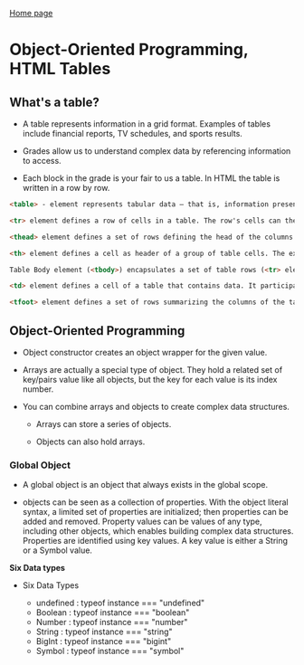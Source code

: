 [Home page](https://cfjalos.github.io/Reading-Notes/)

# Object-Oriented Programming, HTML Tables # 

## What's a table? ##

* A table represents information in a grid format. Examples of tables include financial reports, TV schedules, and sports results.

* Grades allow us to understand complex data by referencing information to access.

* Each block in the grade is your fair to us a table. In HTML the table is written in a row by row.

```html
<table> - element represents tabular data — that is, information presented in a two-dimensional table comprised of rows and columns of cells containing data.

<tr> element defines a row of cells in a table. The row's cells can then be established using a mix of <td> (data cell) and <th> (header cell) elements.

<thead> element defines a set of rows defining the head of the columns of the table.

<th> element defines a cell as header of a group of table cells. The exact nature of this group is defined by the scope and headers attributes.

Table Body element (<tbody>) encapsulates a set of table rows (<tr> elements), indicating that they comprise the body of the table (<table>).

<td> element defines a cell of a table that contains data. It participates in the table model.

<tfoot> element defines a set of rows summarizing the columns of the table.
```


## Object-Oriented Programming ##

* Object constructor creates an object wrapper for the given value.

* Arrays are actually a special type of object. They hold a related set of key/pairs value like all objects, but the key for each value is its index number.

* You can combine arrays and objects to create complex data structures.

  * Arrays can store a series of objects.

  * Objects can also hold arrays.

### Global Object ##

* A global object is an object that always exists in the global scope.

* objects can be seen as a collection of properties. With the object literal syntax, a limited set of properties are initialized; then properties can be added and removed. Property values can be values of any type, including other objects, which enables building complex data structures. Properties are identified using key values. A key value is either a String or a Symbol value.

**Six Data types**

* Six Data Types 

  * undefined : typeof instance === "undefined"
  * Boolean : typeof instance === "boolean"
  * Number : typeof instance === "number"
  * String : typeof instance === "string"
  * BigInt : typeof instance === "bigint"
  * Symbol : typeof instance === "symbol"